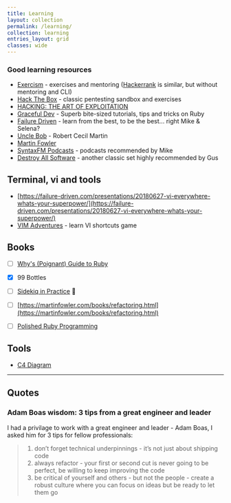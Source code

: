 ```yaml
---
title: Learning
layout: collection
permalink: /learning/
collection: learning
entries_layout: grid
classes: wide
---
```


### Good learning resources

- [Exercism](https://exercism.org/) - exercises and mentoring ([Hackerrank](https://www.hackerrank.com/) is similar, but without mentoring and CLI)
- [Hack The Box](https://www.hackthebox.com/) - classic pentesting sandbox and exercises
- [HACKING: THE ART OF EXPLOITATION](https://repo.zenk-security.com/Magazine%20E-book/Hacking-%20The%20Art%20of%20Exploitation%20(2nd%20ed.%202008)%20-%20Erickson.pdf)
- [Graceful Dev](https://graceful.dev/) - Superb bite-sized tutorials, tips and tricks on Ruby
- [Failure Driven](https://failure-driven.com/) - learn from the best, to be the best... right Mike & Selena?
- [Uncle Bob](https://blog.cleancoder.com) - Robert Cecil Martin
- [Martin Fowler](https://martinfowler.com/)
- [SyntaxFM Podcasts](https://syntax.fm/) - podcasts recommended by Mike
- [Destroy All Software](https://www.destroyallsoftware.com/) - another classic set highly recommended by Gus


## Terminal, vi and tools
- [https://failure-driven.com/presentations/20180627-vi-everywhere-whats-your-superpower/](https://failure-driven.com/presentations/20180627-vi-everywhere-whats-your-superpower/)
- [VIM Adventures](https://vim-adventures.com/) - learn VI shortcuts game

## Books
- [ ] [Why's (Poignant) Guide to Ruby](https://poignant.guide/)
- [x] 99 Bottles
- [ ] [Sidekiq in Practice](https://nateberk.gumroad.com/l/sidekiqinpractice) 👀
- [ ] [https://martinfowler.com/books/refactoring.html](https://martinfowler.com/books/refactoring.html)
- [ ] [Polished Ruby Programming](https://www.oreilly.com/library/view/polished-ruby-programming/9781801072724/)


## Tools
- [C4 Diagram](https://c4model.com/)

---
## Quotes

### Adam Boas wisdom: 3 tips from a great engineer and leader

I had a privilage to work with a great engineer and leader - Adam Boas, I asked him for 3 tips for fellow professionals:
> 1. don’t forget technical underpinnings - it’s not just about shipping code
> 1. always refactor - your first or second cut is never going to be perfect, be willing to keep improving the code
> 1. be critical of yourself and others - but not the people - create a robust culture where you can focus on ideas but be ready to let them go
